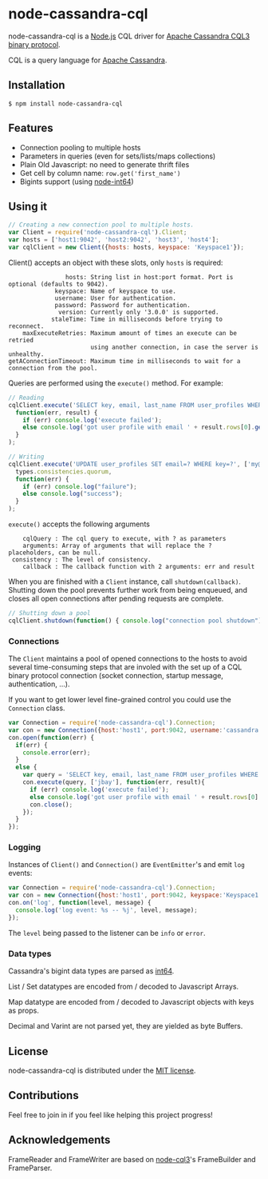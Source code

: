
# node-cassandra-cql

node-cassandra-cql is a [Node.js](http://nodejs.org) CQL driver for [Apache Cassandra CQL3 binary protocol](https://git-wip-us.apache.org/repos/asf?p=cassandra.git;a=blob_plain;f=doc/native_protocol.spec;hb=refs/heads/cassandra-1.2).

CQL is a query language for [Apache Cassandra](http://cassandra.apache.org).


## Installation

    $ npm install node-cassandra-cql

## Features
- Connection pooling to multiple hosts
- Parameters in queries (even for sets/lists/maps collections)
- Plain Old Javascript: no need to generate thrift files
- Get cell by column name: `row.get('first_name')`
- Bigints support (using [node-int64](https://github.com/broofa/node-int64))

## Using it
```javascript
// Creating a new connection pool to multiple hosts.
var Client = require('node-cassandra-cql').Client;
var hosts = ['host1:9042', 'host2:9042', 'host3', 'host4'];
var cqlClient = new Client({hosts: hosts, keyspace: 'Keyspace1'});
```
Client() accepts an object with these slots, only `hosts` is required:
```
                hosts: String list in host:port format. Port is optional (defaults to 9042).
             keyspace: Name of keyspace to use.
             username: User for authentication.
             password: Password for authentication.
              version: Currently only '3.0.0' is supported.
            staleTime: Time in milliseconds before trying to reconnect.
    maxExecuteRetries: Maximum amount of times an execute can be retried
                       using another connection, in case the server is unhealthy.
getAConnectionTimeout: Maximum time in milliseconds to wait for a connection from the pool.
```
Queries are performed using the `execute()` method. For example:
```javascript
// Reading
cqlClient.execute('SELECT key, email, last_name FROM user_profiles WHERE key=?', ['jbay'],
  function(err, result) {
    if (err) console.log('execute failed');
    else console.log('got user profile with email ' + result.rows[0].get('email'));
  }
);

// Writing
cqlClient.execute('UPDATE user_profiles SET email=? WHERE key=?', ['my@email.com', 'jbay'], 
  types.consistencies.quorum,
  function(err) {
    if (err) console.log("failure");
    else console.log("success");
  }
);
```
`execute()` accepts the following arguments

        cqlQuery : The cql query to execute, with ? as parameters
        arguments: Array of arguments that will replace the ? placeholders, can be null.
     consistency : The level of consistency.
        callback : The callback function with 2 arguments: err and result

When you are finished with a `Client` instance, call `shutdown(callback)`.
Shutting down the pool prevents further work from being enqueued, and closes all
open connections after pending requests are complete.

```javascript
// Shutting down a pool
cqlClient.shutdown(function() { console.log("connection pool shutdown"); });
```

### Connections
The `Client` maintains a pool of opened connections to the hosts to avoid several time-consuming steps that are involed with the set up of a CQL binary protocol connection (socket connection, startup message, authentication, ...).

If you want to get lower level fine-grained control you could use the `Connection` class.
```javascript
var Connection = require('node-cassandra-cql').Connection;
var con = new Connection({host:'host1', port:9042, username:'cassandra', password:'cassandra'});
con.open(function(err) {
  if(err) {
    console.error(err);
  }
  else {
    var query = 'SELECT key, email, last_name FROM user_profiles WHERE key=?';
    con.execute(query, ['jbay'], function(err, result){
      if (err) console.log('execute failed');
      else console.log('got user profile with email ' + result.rows[0].get('email'));
      con.close();
    });
  }
});
```

### Logging

Instances of `Client()` and `Connection()` are `EventEmitter`'s and emit `log` events:
```javascript
var Connection = require('node-cassandra-cql').Connection;
var con = new Connection({host:'host1', port:9042, keyspace:'Keyspace1'});
con.on('log', function(level, message) {
  console.log('log event: %s -- %j', level, message);
});
```
The `level` being passed to the listener can be `info` or `error`.

### Data types

Cassandra's bigint data types are parsed as [int64](https://github.com/broofa/node-int64).

List / Set datatypes are encoded from / decoded to Javascript Arrays.

Map datatype are encoded from / decoded to Javascript objects with keys as props.

Decimal and Varint are not parsed yet, they are yielded as byte Buffers.


## License

node-cassandra-cql is distributed under the [MIT license](http://opensource.org/licenses/MIT).

## Contributions

Feel free to join in if you feel like helping this project progress!

## Acknowledgements

FrameReader and FrameWriter are based on [node-cql3](https://github.com/isaacbwagner/node-cql3)'s FrameBuilder and FrameParser.
